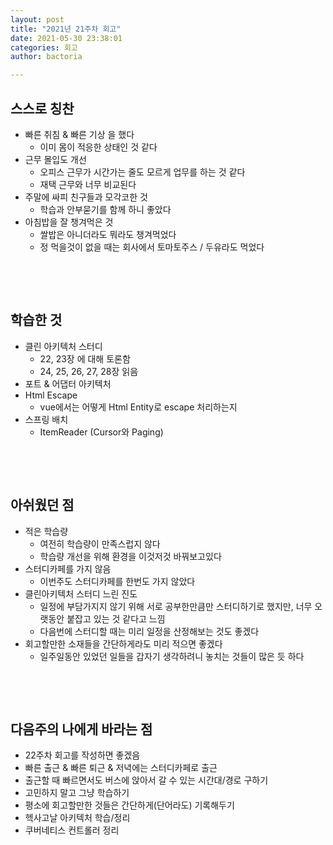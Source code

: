 ```yaml
---
layout: post
title: "2021년 21주차 회고"
date: 2021-05-30 23:38:01
categories: 회고
author: bactoria

---
```


## 스스로 칭찬
- 빠른 취침 & 빠른 기상 을 했다
  - 이미 몸이 적응한 상태인 것 같다
- 근무 몰입도 개선
  - 오피스 근무가 시간가는 줄도 모르게 업무를 하는 것 같다
  - 재택 근무와 너무 비교된다
- 주말에 싸피 친구들과 모각코한 것
  - 학습과 안부묻기를 함께 하니 좋았다
- 아침밥을 잘 챙겨먹은 것
  - 쌀밥은 아니더라도 뭐라도 챙겨먹었다
  - 정 먹을것이 없을 때는 회사에서 토마토주스 / 두유라도 먹었다

&nbsp;

&nbsp;

## 학습한 것
- 클린 아키텍처 스터디
  - 22, 23장 에 대해 토론함
  - 24, 25, 26, 27, 28장 읽음
- 포트 & 어댑터 아키텍처
- Html Escape
  - vue에서는 어떻게 Html Entity로 escape 처리하는지
- 스프링 배치
  - ItemReader (Cursor와 Paging)

&nbsp;

&nbsp;

## 아쉬웠던 점
- 적은 학습량
  - 여전히 학습량이 만족스럽지 않다
  - 학습량 개선을 위해 환경을 이것저것 바꿔보고있다
- 스터디카페를 가지 않음
  - 이번주도 스터디카페를 한번도 가지 않았다  
- 클린아키텍처 스터디 느린 진도
  - 일정에 부담가지지 않기 위해 서로 공부한만큼만 스터디하기로 했지만, 너무 오랫동안 붙잡고 있는 것 같다고 느낌
  - 다음번에 스터디할 때는 미리 일정을 산정해보는 것도 좋겠다
- 회고할만한 소재들을 간단하게라도 미리 적으면 좋겠다  
  - 일주일동안 있었던 일들을 갑자기 생각하려니 놓치는 것들이 많은 듯 하다

&nbsp;

&nbsp;

## 다음주의 나에게 바라는 점
- 22주차 회고를 작성하면 좋겠음  
- 빠른 출근 & 빠른 퇴근 & 저녁에는 스터디카페로 출근  
- 출근할 때 빠르면서도 버스에 앉아서 갈 수 있는 시간대/경로 구하기  
- 고민하지 말고 그냥 학습하기  
- 평소에 회고할만한 것들은 간단하게(단어라도) 기록해두기  
- 헥사고날 아키텍처 학습/정리  
- 쿠버네티스 컨트롤러 정리  
  